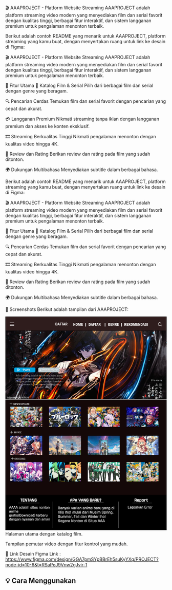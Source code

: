 🎬 AAAPROJECT - Platform Website Streaming
AAAPROJECT adalah platform streaming video modern yang menyediakan film dan serial favorit dengan kualitas tinggi, berbagai fitur interaktif, dan sistem langganan premium untuk pengalaman menonton terbaik.


Berikut adalah contoh README yang menarik untuk AAAPROJECT, platform streaming yang kamu buat, dengan menyertakan ruang untuk link ke desain di Figma:

🎬 AAAPROJECT - Platform Website Streaming
AAAPROJECT adalah platform streaming video modern yang menyediakan film dan serial favorit dengan kualitas tinggi, berbagai fitur interaktif, dan sistem langganan premium untuk pengalaman menonton terbaik.

🚀 Fitur Utama
🎥 Katalog Film & Serial
Pilih dari berbagai film dan serial dengan genre yang beragam.

🔍 Pencarian Cerdas
Temukan film dan serial favorit dengan pencarian yang cepat dan akurat.

💳 Langganan Premium
Nikmati streaming tanpa iklan dengan langganan premium dan akses ke konten eksklusif.

🎞️ Streaming Berkualitas Tinggi
Nikmati pengalaman menonton dengan kualitas video hingga 4K.

📝 Review dan Rating
Berikan review dan rating pada film yang sudah ditonton.

🌍 Dukungan Multibahasa
Menyediakan subtitle dalam berbagai bahasa.


Berikut adalah contoh README yang menarik untuk AAAPROJECT, platform streaming yang kamu buat, dengan menyertakan ruang untuk link ke desain di Figma:

🎬 AAAPROJECT - Platform Website Streaming
AAAPROJECT adalah platform streaming video modern yang menyediakan film dan serial favorit dengan kualitas tinggi, berbagai fitur interaktif, dan sistem langganan premium untuk pengalaman menonton terbaik.

🚀 Fitur Utama
🎥 Katalog Film & Serial
Pilih dari berbagai film dan serial dengan genre yang beragam.

🔍 Pencarian Cerdas
Temukan film dan serial favorit dengan pencarian yang cepat dan akurat.

🎞️ Streaming Berkualitas Tinggi
Nikmati pengalaman menonton dengan kualitas video hingga 4K.

📝 Review dan Rating
Berikan review dan rating pada film yang sudah ditonton.

🌍 Dukungan Multibahasa
Menyediakan subtitle dalam berbagai bahasa.

📸 Screenshots
Berikut adalah tampilan dari AAAPROJECT:

![Screenshot 1](public/image/Desain/DASBOARD.png)
Halaman utama dengan katalog film.

Tampilan pemutar video dengan fitur kontrol yang mudah.

🔗 Link Desain Figma
Link : https://www.figma.com/design/GGA7pmSYpBBrEh5suKyYXq/PROJECT?node-id=10-6&t=RSaPeJ9Vnw2gJvir-1

💡 Cara Menggunakan
-
